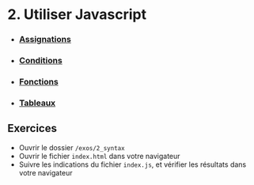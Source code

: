 # 2. Utiliser Javascript

- ### [Assignations](./2-1_assignments.md)
- ### [Conditions](./2-2_conditions.md)
- ### [Fonctions](./2-3_functions.md)
- ### [Tableaux](./2-4_arrays.md)

## Exercices

- Ouvrir le dossier `/exos/2_syntax`
- Ouvrir le fichier `index.html` dans votre navigateur
- Suivre les indications du fichier `index.js`, et vérifier les résultats dans votre navigateur
